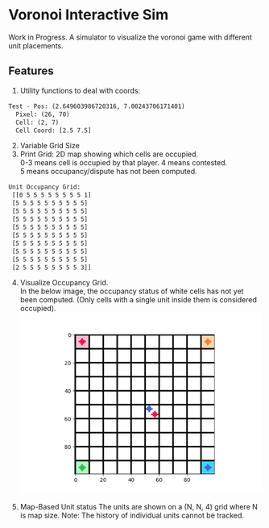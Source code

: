# Voronoi Interactive Sim

Work in Progress. A simulator to visualize the voronoi game with
different unit placements.

## Features

1. Utility functions to deal with coords:
```
Test - Pos: (2.649603986720316, 7.00243706171401)
  Pixel: (26, 70)
  Cell: (2, 7)
  Cell Coord: [2.5 7.5]
```

2. Variable Grid Size
3. Print Grid: 2D map showing which cells are occupied.  
   0-3 means cell is occupied by that player. 4 means contested.   
   5 means occupancy/dispute has not been computed.
```
Unit Occupancy Grid:
 [[0 5 5 5 5 5 5 5 5 1]
 [5 5 5 5 5 5 5 5 5 5]
 [5 5 5 5 5 5 5 5 5 5]
 [5 5 5 5 5 5 5 5 5 5]
 [5 5 5 5 5 5 5 5 5 5]
 [5 5 5 5 5 5 5 5 5 5]
 [5 5 5 5 5 5 5 5 5 5]
 [5 5 5 5 5 5 5 5 5 5]
 [5 5 5 5 5 5 5 5 5 5]
 [2 5 5 5 5 5 5 5 5 3]]
```

4. Visualize Occupancy Grid.  
In the below image, the occupancy status of white cells has not 
   yet been computed. (Only cells with a single unit inside them is
   considered occupied).
    ![](grid_10x10_unit_occupancy.png)

5. Map-Based Unit status
The units are shown on a (N, N, 4) grid where N is map size. 
   Note: The history of individual units cannot be tracked.
   
